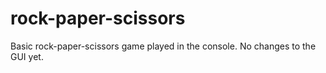 # rock-paper-scissors
Basic rock-paper-scissors game played in the console. No changes to the GUI yet.